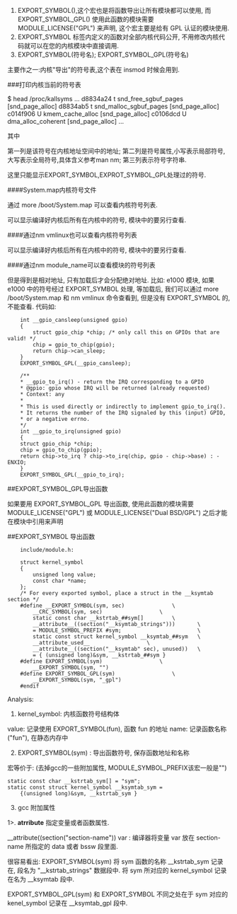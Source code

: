 
1) EXPORT_SYMBOL(),这个宏也是将函数导出让所有模块都可以使用, 而EXPORT_SYMBOL_GPL() 使用此函数的模块需要 MODULE_LICENSE("GPL") 来声明, 这个宏主要是给有 GPL 认证的模块使用.
2) EXPORT_SYMBOL 标签内定义的函数对全部内核代码公开, 不用修改内核代码就可以在您的内核模块中直接调用.
3) EXPORT_SYMBOL(符号名);  EXPORT_SYMBOL_GPL(符号名)


主要作之一:内核"导出"的符号表,这个表在 insmod 时候会用到.

###打印内核当前的符号表

$ head /proc/kallsyms
    ...
    d8834a24 t snd_free_sgbuf_pages [snd_page_alloc]
    d8834ab5 t snd_malloc_sgbuf_pages [snd_page_alloc]
    c014f906 U kmem_cache_alloc [snd_page_alloc]
    c0106dcd U dma_alloc_coherent [snd_page_alloc]
    ...

其中

第一列是该符号在内核地址空间中的地址;
第二列是符号属性,小写表示局部符号,大写表示全局符号,具体含义参考man nm;
第三列表示符号字符串.

这里只能显示EXPORT_SYMBOL,EXPROT_SYMBOL_GPL处理过的符号.

####System.map内核符号文件

通过 more /boot/System.map 可以查看内核符号列表.

可以显示编译好内核后所有在内核中的符号, 模块中的要另行查看.

####通过nm vmlinux也可以查看内核符号列表

可以显示编译好内核后所有在内核中的符号, 模块中的要另行查看.

####通过nm module_name可以查看模块的符号列表

但是得到是相对地址, 只有加载后才会分配绝对地址. 比如: e1000 模块, 如果 e1000 中的符号经过 EXPORT_SYMBOL 处理,
等加载后, 我们可以通过 more /boot/System.map 和 nm vmlinux 命令查看到, 但是没有 EXPORT_SYMBOL 的, 不能查看.
代码如:

```
    int __gpio_cansleep(unsigned gpio)
    {
        struct gpio_chip *chip; /* only call this on GPIOs that are valid! */
        chip = gpio_to_chip(gpio);
        return chip->can_sleep;
    }
    EXPORT_SYMBOL_GPL(__gpio_cansleep);

    /**
    * __gpio_to_irq() - return the IRQ corresponding to a GPIO
    * @gpio: gpio whose IRQ will be returned (already requested)
    * Context: any
    *
    * This is used directly or indirectly to implement gpio_to_irq().
    * It returns the number of the IRQ signaled by this (input) GPIO,
    * or a negative errno.
    */
    int __gpio_to_irq(unsigned gpio)
    {
    struct gpio_chip *chip;
    chip = gpio_to_chip(gpio);
    return chip->to_irq ? chip->to_irq(chip, gpio - chip->base) : -ENXIO;
    }
    EXPORT_SYMBOL_GPL(__gpio_to_irq);
```

##EXPORT_SYMBOL_GPL导出函数


如果要用 EXPORT_SYMBOL_GPL 导出函数, 使用此函数的模块需要 MODULE_LICENSE("GPL") 或 MODULE_LICENSE("Dual  BSD/GPL") 之后才能在模块中引用来声明

##EXPORT_SYMBOL 导出函数

```
    include/module.h:

    struct kernel_symbol
    {
        unsigned long value;
        const char *name;
    };
    /* For every exported symbol, place a struct in the __ksymtab section */
    #define __EXPORT_SYMBOL(sym, sec)               \
        __CRC_SYMBOL(sym, sec)                  \
        static const char __kstrtab_##sym[]         \
        __attribute__((section("__ksymtab_strings")))       \
        = MODULE_SYMBOL_PREFIX #sym;                        \
        static const struct kernel_symbol __ksymtab_##sym   \
        __attribute_used__                  \
        __attribute__((section("__ksymtab" sec), unused))   \
        = { (unsigned long)&sym, __kstrtab_##sym }
    #define EXPORT_SYMBOL(sym)                  \
        __EXPORT_SYMBOL(sym, "")
    #define EXPORT_SYMBOL_GPL(sym)                  \
        __EXPORT_SYMBOL(sym, "_gpl")
    #endif
```

Analysis:

1. kernel_symbol: 内核函数符号结构体

value:  记录使用 EXPORT_SYMBOL(fun), 函数 fun 的地址
name:  记录函数名称("fun"), 在静态内存中

2. EXPORT_SYMBOL(sym) : 导出函数符号, 保存函数地址和名称

宏等价于: (去掉gcc的一些附加属性, MODULE_SYMBOL_PREFIX该宏一般是"")

```
static const char __kstrtab_sym[] = "sym";
static const struct kernel_symbol __ksymtab_sym =
    {(unsigned long)&sym, __kstrtab_sym }
```

3. gcc 附加属性

1>. __atrribute__ 指定变量或者函数属性. 

__attribute((section("section-name")) var : 编译器将变量 var 放在 section-name 所指定的 data 或者 bssw 段里面.

很容易看出: EXPORT_SYMBOL(sym) 将 sym 函数的名称 __kstrtab_sym 记录在, 段名为 "__kstrtab_strings" 数据段中.
将 sym 所对应的 kernel_symbol 记录在名为 __ksymtab 段中.

EXPORT_SYMBOL_GPL(sym) 和 EXPORT_SYMBOL 不同之处在于 sym 对应的 kenel_symbol 记录在 __ksymtab_gpl 段中.

